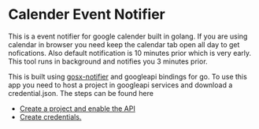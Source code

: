 # Calender Event Notifier

This is a event notifier for google calender built in golang. If you are using calendar in browser you need keep the calendar tab open all day to get nofications. Also default notification is 10 minutes prior which is very early. This tool runs in background and notifies you 3 minutes prior.

This is built using <a href="https://github.com/deckarep/gosx-notifier">gosx-notifier</a> and googleapi bindings for go. To use this app you need to host a project in googleapi services and download a credential.json. The steps can be found here
- <a href="https://developers.google.com/workspace/guides/create-project" >Create a project and enable the API</a>
- <a href="https://developers.google.com/workspace/guides/create-credentials" >Create credentials.</a>